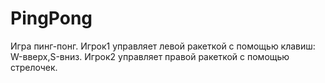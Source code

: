 # PingPong
Игра пинг-понг.
Игрок1 управляет левой ракеткой с помощью клавиш: W-вверх,S-вниз.
Игрок2 управляет правой ракеткой с помощью стрелочек.
